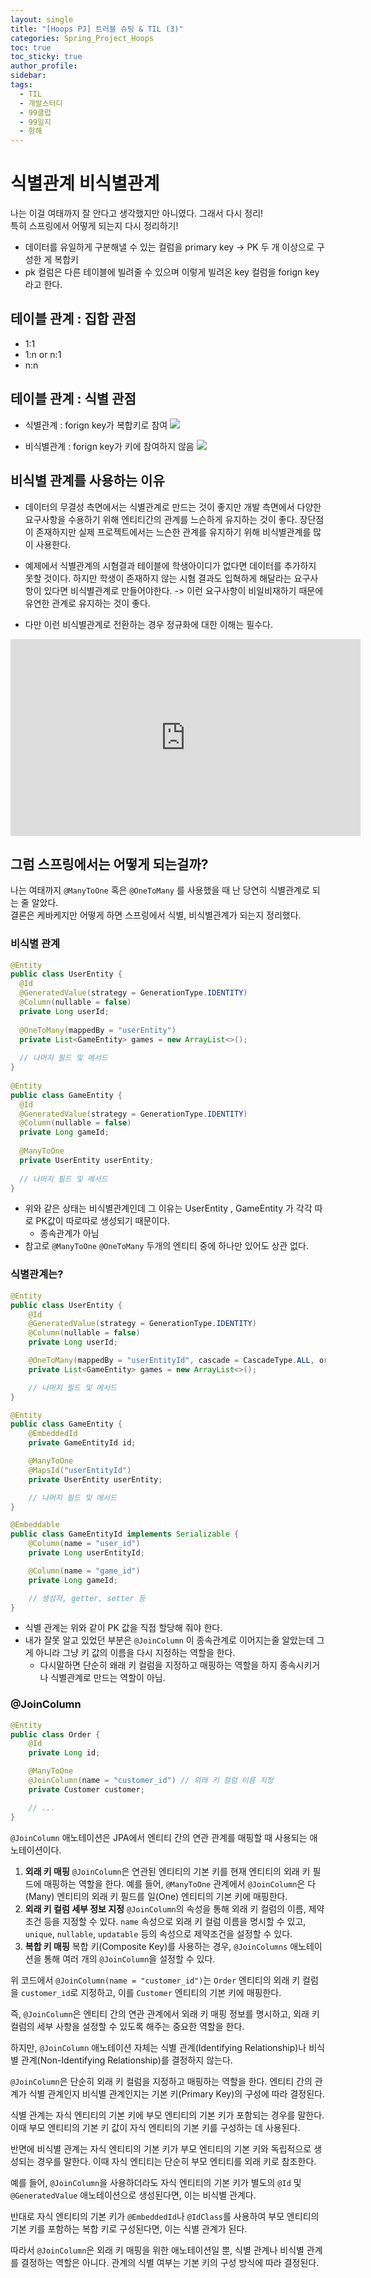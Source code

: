 ```yaml
---
layout: single
title: "[Hoops PJ] 트러블 슈팅 & TIL (3)"
categories: Spring_Project_Hoops
toc: true
toc_sticky: true
author_profile: 
sidebar: 
tags:
  - TIL
  - 개발스터디
  - 99클럽
  - 99일지
  - 항해
---
```


# 식별관계 비식별관계

나는 이걸 여태까지 잘 안다고 생각했지만 아니였다. 그래서 다시 정리!    
특히 스프링에서 어떻게 되는지 다시 정리하기!

- 데이터를 유일하게 구분해낼 수 있는 컬럼을 primary key -> PK
  두 개 이상으로 구성한 게 복합키 
- pk 컬럼은 다른 테이블에 빌려줄 수 있으며 이렇게 빌려온 key 컬럼을 forign key 라고 한다.

## 테이블 관계 : 집합 관점

- 1:1
- 1:n or n:1
- n:n

## 테이블 관계 : 식별 관점

- 식별관계 : forign key가 복합키로 참여
![](https://i.imgur.com/l4lUdSg.png)

- 비식별관계 : forign key가 키에 참여하지 않음
![](https://i.imgur.com/weHoFzG.png)

## 비식별 관계를 사용하는 이유

- 데이터의 무결성 측면에서는 식별관계로 만드는 것이 좋지만 개발 측면에서 다양한 요구사항을 수용하기 위해 엔티티간의 관계를 느슨하게 유지하는 것이 좋다. 장단점이 존재하지만 실제 프로젝트에서는 느슨한 관계를 유지하기 위해 비식별관계를 많이 사용한다.

- 예제에서 식별관계의 시혐결과 테이블에 학생아이디가 없다면 데이터를 추가하지 못할 것이다. 하지만 학생이 존재하지 않는 시혐 결과도 입혁하게 해달라는 요구사항이 있다면 비식별관계로 만들어야한다. 
  -> 이런 요구사항이 비일비재하기 때문에 유연한 관계로 유지하는 것이 좋다.

- 다만 이런 비식별관계로 전환하는 경우 정규화에 대한 이해는 필수다.

<iframe width="560" height="315" src="https://www.youtube.com/embed/n4GoMdwqXGI?si=mb0X0SQTCUkft9fk" title="YouTube video player" frameborder="0" allow="accelerometer; autoplay; clipboard-write; encrypted-media; gyroscope; picture-in-picture; web-share" referrerpolicy="strict-origin-when-cross-origin" allowfullscreen></iframe>

## 그럼 스프링에서는 어떻게 되는걸까?

나는 여태까지 `@ManyToOne` 혹은 `@OneToMany` 를 사용했을 때 난 당연히 식별관계로 되는 줄 알았다.   
결론은 케바케지만 어떻게 하면 스프링에서 식별, 비식별관계가 되는지 정리했다.  

### 비식별 관계 

```java
@Entity  
public class UserEntity {  
  @Id  
  @GeneratedValue(strategy = GenerationType.IDENTITY)  
  @Column(nullable = false)  
  private Long userId;  
  
  @OneToMany(mappedBy = "userEntity")  
  private List<GameEntity> games = new ArrayList<>();  
  
  // 나머지 필드 및 메서드  
}  
  
@Entity  
public class GameEntity {  
  @Id  
  @GeneratedValue(strategy = GenerationType.IDENTITY)  
  @Column(nullable = false)  
  private Long gameId;  
  
  @ManyToOne  
  private UserEntity userEntity;  
  
  // 나머지 필드 및 메서드  
}
```

- 위와 같은 상태는 비식별관계인데 그 이유는 UserEntity , GameEntity 가 각각 따로 PK값이 따로따로 생성되기 때문이다.   
	- 종속관계가 아님
- 참고로 `@ManyToOne` `@OneToMany` 두개의 엔티티 중에 하나만 있어도 상관 없다.

### 식별관계는?

```java
@Entity
public class UserEntity {
    @Id
    @GeneratedValue(strategy = GenerationType.IDENTITY)
    @Column(nullable = false)
    private Long userId;

    @OneToMany(mappedBy = "userEntityId", cascade = CascadeType.ALL, orphanRemoval = true)
    private List<GameEntity> games = new ArrayList<>();

    // 나머지 필드 및 메서드
}

@Entity
public class GameEntity {
    @EmbeddedId
    private GameEntityId id;

    @ManyToOne
    @MapsId("userEntityId")
    private UserEntity userEntity;

    // 나머지 필드 및 메서드
}

@Embeddable
public class GameEntityId implements Serializable {
    @Column(name = "user_id")
    private Long userEntityId;

    @Column(name = "game_id")
    private Long gameId;

    // 생성자, getter, setter 등
}
```

- 식별 관계는 위와 같이 PK 값을 직접 할당해 줘야 한다.
- 내가 잘못 알고 있었던 부분은 `@JoinColumn` 이 종속관계로 이어지는줄 알았는데 그게 아니라 그냥 키 값의 이름을 다시 지정하는 역할을 한다.
	- 다시말하면 단순히 왜래 키 컬럼을 지정하고 매핑하는 역할을 하지 종속시키거나 식별관계로 만드는 역할이 아님.

### @JoinColumn

```java
@Entity
public class Order {
    @Id
    private Long id;

    @ManyToOne
    @JoinColumn(name = "customer_id") // 외래 키 컬럼 이름 지정
    private Customer customer;

    // ...
}
```

`@JoinColumn` 애노테이션은 JPA에서 엔티티 간의 연관 관계를 매핑할 때 사용되는 애노테이션이다. 

1. **외래 키 매핑** `@JoinColumn`은 연관된 엔티티의 기본 키를 현재 엔티티의 외래 키 필드에 매핑하는 역할을 한다. 예를 들어, `@ManyToOne` 관계에서 `@JoinColumn`은 다(Many) 엔티티의 외래 키 필드를 일(One) 엔티티의 기본 키에 매핑한다.
2. **외래 키 컬럼 세부 정보 지정** `@JoinColumn`의 속성을 통해 외래 키 컬럼의 이름, 제약조건 등을 지정할 수 있다. `name` 속성으로 외래 키 컬럼 이름을 명시할 수 있고, `unique`, `nullable`, `updatable` 등의 속성으로 제약조건을 설정할 수 있다.
3. **복합 키 매핑** 복합 키(Composite Key)를 사용하는 경우, `@JoinColumns` 애노테이션을 통해 여러 개의 `@JoinColumn`을 설정할 수 있다.

위 코드에서 `@JoinColumn(name = "customer_id")`는 `Order` 엔티티의 외래 키 컬럼을 `customer_id`로 지정하고, 이를 `Customer` 엔티티의 기본 키에 매핑한다.     

즉, `@JoinColumn`은 엔티티 간의 연관 관계에서 외래 키 매핑 정보를 명시하고, 외래 키 컬럼의 세부 사항을 설정할 수 있도록 해주는 중요한 역할을 한다.    


하지만, `@JoinColumn` 애노테이션 자체는 식별 관계(Identifying Relationship)나 비식별 관계(Non-Identifying Relationship)를 결정하지 않는다.

`@JoinColumn`은 단순히 외래 키 컬럼을 지정하고 매핑하는 역할을 한다. 엔티티 간의 관계가 식별 관계인지 비식별 관계인지는 기본 키(Primary Key)의 구성에 따라 결정된다.    

식별 관계는 자식 엔티티의 기본 키에 부모 엔티티의 기본 키가 포함되는 경우를 말한다. 이때 부모 엔티티의 기본 키 값이 자식 엔티티의 기본 키를 구성하는 데 사용된다.

반면에 비식별 관계는 자식 엔티티의 기본 키가 부모 엔티티의 기본 키와 독립적으로 생성되는 경우를 말한다. 이때 자식 엔티티는 단순히 부모 엔티티를 외래 키로 참조한다.

예를 들어, `@JoinColumn`을 사용하더라도 자식 엔티티의 기본 키가 별도의 `@Id` 및 `@GeneratedValue` 애노테이션으로 생성된다면, 이는 비식별 관계다.

반대로 자식 엔티티의 기본 키가 `@EmbeddedId`나 `@IdClass`를 사용하여 부모 엔티티의 기본 키를 포함하는 복합 키로 구성된다면, 이는 식별 관계가 된다.

따라서 `@JoinColumn`은 외래 키 매핑을 위한 애노테이션일 뿐, 식별 관계나 비식별 관계를 결정하는 역할은 아니다. 관계의 식별 여부는 기본 키의 구성 방식에 따라 결정된다.  